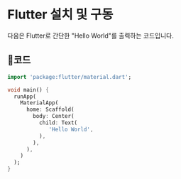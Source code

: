 # Flutter 설치 및 구동

다음은 Flutter로 간단한 "Hello World"를 출력하는 코드입니다.

## 📖코드

```dart
import 'package:flutter/material.dart';

void main() {
  runApp(
    MaterialApp(
      home: Scaffold(
        body: Center(
          child: Text(
             'Hello World',
          ),
        ),
      ),
    )
  );
}

